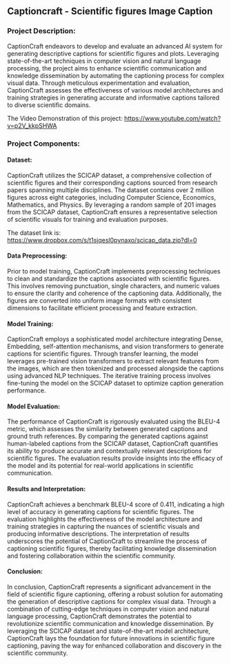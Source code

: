 <h2><b>Captioncraft - Scientific figures Image Caption</b></h2>

<h3>Project Description:</h3>
CaptionCraft endeavors to develop and evaluate an advanced AI system for generating descriptive captions for scientific figures and plots. Leveraging state-of-the-art techniques in computer vision and natural language processing, the project aims to enhance scientific communication and knowledge dissemination by automating the captioning process for complex visual data. Through meticulous experimentation and evaluation, CaptionCraft assesses the effectiveness of various model architectures and training strategies in generating accurate and informative captions tailored to diverse scientific domains.

The Video Demonstration of this project: https://www.youtube.com/watch?v=p2V_kkpSHWA

<h3>Project Components:</h3>

<h4>Dataset:</h4>
CaptionCraft utilizes the SCICAP dataset, a comprehensive collection of scientific figures and their corresponding captions sourced from research papers spanning multiple disciplines. The dataset contains over 2 million figures across eight categories, including Computer Science, Economics, Mathematics, and Physics. By leveraging a random sample of 201 images from the SCICAP dataset, CaptionCraft ensures a representative selection of scientific visuals for training and evaluation purposes. 

The dataset link is: https://www.dropbox.com/s/t1sjqesl0pynaxo/scicap_data.zip?dl=0

<h4>Data Preprocessing:</h4>
Prior to model training, CaptionCraft implements preprocessing techniques to clean and standardize the captions associated with scientific figures. This involves removing punctuation, single characters, and numeric values to ensure the clarity and coherence of the captioning data. Additionally, the figures are converted into uniform image formats with consistent dimensions to facilitate efficient processing and feature extraction.

<h4>Model Training:</h4>
CaptionCraft employs a sophisticated model architecture integrating Dense, Embedding, self-attention mechanisms, and vision transformers to generate captions for scientific figures. Through transfer learning, the model leverages pre-trained vision transformers to extract relevant features from the images, which are then tokenized and processed alongside the captions using advanced NLP techniques. The iterative training process involves fine-tuning the model on the SCICAP dataset to optimize caption generation performance.

<h4>Model Evaluation:</h4>
The performance of CaptionCraft is rigorously evaluated using the BLEU-4 metric, which assesses the similarity between generated captions and ground truth references. By comparing the generated captions against human-labeled captions from the SCICAP dataset, CaptionCraft quantifies its ability to produce accurate and contextually relevant descriptions for scientific figures. The evaluation results provide insights into the efficacy of the model and its potential for real-world applications in scientific communication.

<h4>Results and Interpretation:</h4>
CaptionCraft achieves a benchmark BLEU-4 score of 0.411, indicating a high level of accuracy in generating captions for scientific figures. The evaluation highlights the effectiveness of the model architecture and training strategies in capturing the nuances of scientific visuals and producing informative descriptions. The interpretation of results underscores the potential of CaptionCraft to streamline the process of captioning scientific figures, thereby facilitating knowledge dissemination and fostering collaboration within the scientific community.

<h4>Conclusion:</h4>
In conclusion, CaptionCraft represents a significant advancement in the field of scientific figure captioning, offering a robust solution for automating the generation of descriptive captions for complex visual data. Through a combination of cutting-edge techniques in computer vision and natural language processing, CaptionCraft demonstrates the potential to revolutionize scientific communication and knowledge dissemination. By leveraging the SCICAP dataset and state-of-the-art model architecture, CaptionCraft lays the foundation for future innovations in scientific figure captioning, paving the way for enhanced collaboration and discovery in the scientific community.
